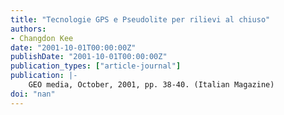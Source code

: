 ```yaml
---
title: "Tecnologie GPS e Pseudolite per rilievi al chiuso"
authors:
- Changdon Kee
date: "2001-10-01T00:00:00Z"
publishDate: "2001-10-01T00:00:00Z"
publication_types: ["article-journal"]
publication: |-
    GEO media, October, 2001, pp. 38-40. (Italian Magazine)
doi: "nan"
---
```

